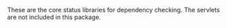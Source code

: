 These are the core status libraries for dependency checking. The servlets are
not included in this package.
